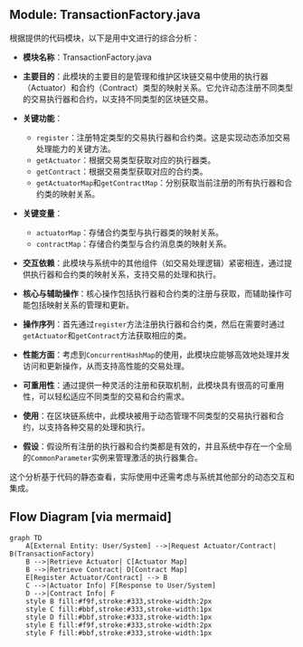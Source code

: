 ## Module: TransactionFactory.java
根据提供的代码模块，以下是用中文进行的综合分析：

- **模块名称**：TransactionFactory.java

- **主要目的**：此模块的主要目的是管理和维护区块链交易中使用的执行器（Actuator）和合约（Contract）类型的映射关系。它允许动态注册不同类型的交易执行器和合约，以支持不同类型的区块链交易。

- **关键功能**：
  - `register`：注册特定类型的交易执行器和合约类。这是实现动态添加交易处理能力的关键方法。
  - `getActuator`：根据交易类型获取对应的执行器类。
  - `getContract`：根据交易类型获取对应的合约类。
  - `getActuatorMap`和`getContractMap`：分别获取当前注册的所有执行器和合约类的映射关系。

- **关键变量**：
  - `actuatorMap`：存储合约类型与执行器类的映射关系。
  - `contractMap`：存储合约类型与合约消息类的映射关系。

- **交互依赖**：此模块与系统中的其他组件（如交易处理逻辑）紧密相连，通过提供执行器和合约类的映射关系，支持交易的处理和执行。

- **核心与辅助操作**：核心操作包括执行器和合约类的注册与获取，而辅助操作可能包括映射关系的管理和更新。

- **操作序列**：首先通过`register`方法注册执行器和合约类，然后在需要时通过`getActuator`和`getContract`方法获取相应的类。

- **性能方面**：考虑到`ConcurrentHashMap`的使用，此模块应能够高效地处理并发访问和更新操作，从而支持高性能的交易处理。

- **可重用性**：通过提供一种灵活的注册和获取机制，此模块具有很高的可重用性，可以轻松适应不同类型的交易和合约需求。

- **使用**：在区块链系统中，此模块被用于动态管理不同类型的交易执行器和合约，以支持各种交易的处理和执行。

- **假设**：假设所有注册的执行器和合约类都是有效的，并且系统中存在一个全局的`CommonParameter`实例来管理激活的执行器集合。

这个分析基于代码的静态查看，实际使用中还需考虑与系统其他部分的动态交互和集成。
## Flow Diagram [via mermaid]
```mermaid
graph TD
    A[External Entity: User/System] -->|Request Actuator/Contract| B(TransactionFactory)
    B -->|Retrieve Actuator| C[Actuator Map]
    B -->|Retrieve Contract| D[Contract Map]
    E[Register Actuator/Contract] --> B
    C -->|Actuator Info| F[Response to User/System]
    D -->|Contract Info| F
    style B fill:#f9f,stroke:#333,stroke-width:2px
    style C fill:#bbf,stroke:#333,stroke-width:1px
    style D fill:#bbf,stroke:#333,stroke-width:1px
    style E fill:#f9f,stroke:#333,stroke-width:2px
    style F fill:#bbf,stroke:#333,stroke-width:1px
```
